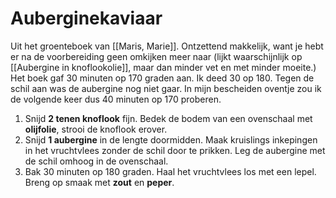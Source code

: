 # Auberginekaviaar
Uit het groenteboek van [[Maris, Marie]]. Ontzettend makkelijk, want je hebt er na de voorbereiding geen omkijken meer naar (lijkt waarschijnlijk op [[Aubergine in knoflookolie]], maar dan minder vet en met minder moeite.) Het boek gaf 30 minuten op 170 graden aan. Ik deed 30 op 180. Tegen de schil aan was de aubergine nog niet gaar. In mijn bescheiden oventje zou ik de volgende keer dus 40 minuten op 170 proberen.

1. Snijd **2 tenen knoflook** fijn. Bedek de bodem van een ovenschaal met **olijfolie**, strooi de knoflook erover.
2. Snijd **1 aubergine** in de lengte doormidden. Maak kruislings inkepingen in het vruchtvlees zonder de schil door te prikken. Leg de aubergine met de schil omhoog in de ovenschaal.
3. Bak 30 minuten op 180 graden. Haal het vruchtvlees los met een lepel. Breng op smaak met **zout** en **peper**.